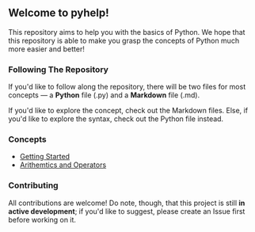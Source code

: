 ## Welcome to **pyhelp**!

This repository aims to help you with the basics of Python. We hope that this repository is able to make you grasp the concepts of Python much more easier and better!

### Following The Repository
If you'd like to follow along the repository, there will be two files for most concepts — a **Python** file (.py) and a **Markdown** file (.md). 

If you'd like to explore the concept, check out the Markdown files. Else, if you'd like to explore the syntax, check out the Python file instead.

### Concepts

- [Getting Started](https://github.com/Avicity7/pyhelp/blob/master/getting_started/getting_started.md)
- [Arithemtics and Operators](https://github.com/Avicity7/pyhelp/blob/master/operators/operators.md)

### Contributing
All contributions are welcome! Do note, though, that this project is still **in active development**; if you'd like to suggest, please create an Issue first before working on it.
